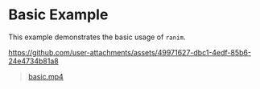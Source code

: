 # Basic Example

This example demonstrates the basic usage of `ranim`.

https://github.com/user-attachments/assets/49971627-dbc1-4edf-85b6-24e4734b81a8

> [basic.mp4](../../assets/basic.mp4)
